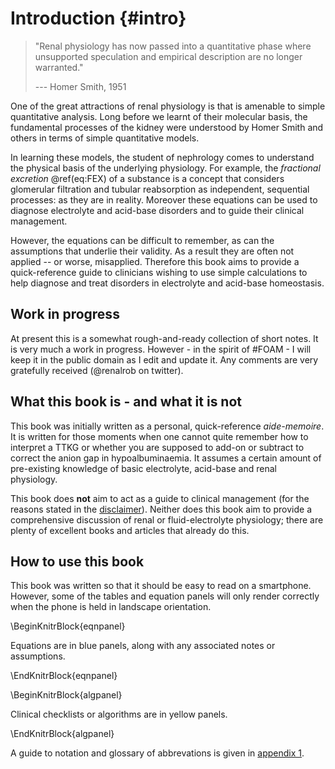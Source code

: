 # Introduction {#intro}

> "Renal physiology has now passed into a quantitative phase where unsupported speculation and empirical description are no longer warranted."
>
> --- Homer Smith, 1951

One of the great attractions of renal physiology is that is amenable to simple quantitative analysis. Long before we learnt of their molecular basis, the fundamental processes of the kidney were understood by Homer Smith and others in terms of simple quantitative models. 

In learning these models, the student of nephrology comes to understand the physical basis of the underlying physiology. For example, the *fractional excretion* \@ref(eq:FEX) of a substance is a concept that considers glomerular filtration and tubular reabsorption as independent, sequential processes: as they are in reality. Moreover these equations can be used to diagnose electrolyte and acid-base disorders and to guide their clinical management.  

However, the equations can be difficult to remember, as can the assumptions that underlie their validity. As a result they are often not applied -- or worse, misapplied. Therefore this book aims to provide a quick-reference guide to clinicians wishing to use simple calculations to help diagnose and treat disorders in electrolyte and acid-base homeostasis.  


## Work in progress

At present this is a somewhat rough-and-ready collection of short notes.  It is very much a work in progress.  However - in the spirit of \#FOAM - I will keep it in the public domain as I edit and update it.  Any comments are very gratefully received (\@renalrob on twitter).  

<!-- Future chapters are likely to cover:   -->

<!-- - renal haemodynamics (GFR / RBF etc.)    -->
<!-- - advanced clearance methods (lithium clearance etc.)   -->
<!-- - AKI (FEUrea, FENa etc.)   -->


## What this book is - and what it is not

This book was initially written as a personal, quick-reference *aide-memoire*.  It is written for those moments when one cannot quite remember how to interpret a TTKG or whether you are supposed to add-on or subtract to correct the anion gap in hypoalbuminaemia.  It assumes a certain amount of pre-existing knowledge of basic electrolyte, acid-base and renal physiology.

This book does **not** aim to act as a guide to clinical management (for the reasons stated in the [disclaimer](#disc)). Neither does this book aim to provide a comprehensive discussion of renal or fluid-electrolyte physiology; there are plenty of excellent books and articles that already do this.  


## How to use this book

This book was written so that it should be easy to read on a smartphone.  However, some of the tables and equation panels will only render correctly when the phone is held in landscape orientation.  

\BeginKnitrBlock{eqnpanel}<div class="eqnpanel">Equations are in blue panels, along with any associated notes or assumptions.  
</div>\EndKnitrBlock{eqnpanel}

\BeginKnitrBlock{algpanel}<div class="algpanel">Clinical checklists or algorithms are in yellow panels.  
</div>\EndKnitrBlock{algpanel}

A guide to notation and glossary of abbrevations is given in [appendix 1](#app1).  
